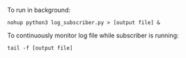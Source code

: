 To run in background:

`nohup python3 log_subscriber.py > [output file] &`

To continuously monitor log file while subscriber is running:

`tail -f [output file]`